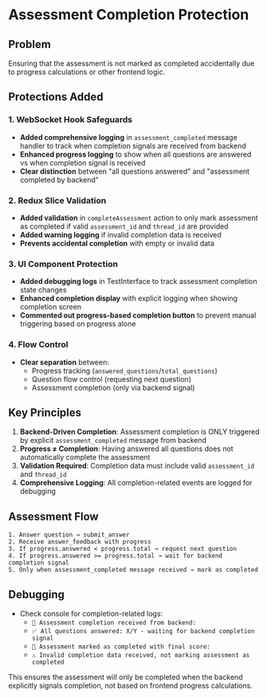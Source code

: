 # Assessment Completion Protection

## Problem

Ensuring that the assessment is not marked as completed accidentally due to progress calculations or other frontend logic.

## Protections Added

### 1. WebSocket Hook Safeguards

- **Added comprehensive logging** in `assessment_completed` message handler to track when completion signals are received from backend
- **Enhanced progress logging** to show when all questions are answered vs when completion signal is received
- **Clear distinction** between "all questions answered" and "assessment completed by backend"

### 2. Redux Slice Validation

- **Added validation** in `completeAssessment` action to only mark assessment as completed if valid `assessment_id` and `thread_id` are provided
- **Added warning logging** if invalid completion data is received
- **Prevents accidental completion** with empty or invalid data

### 3. UI Component Protection

- **Added debugging logs** in TestInterface to track assessment completion state changes
- **Enhanced completion display** with explicit logging when showing completion screen
- **Commented out progress-based completion button** to prevent manual triggering based on progress alone

### 4. Flow Control

- **Clear separation** between:
  - Progress tracking (`answered_questions`/`total_questions`)
  - Question flow control (requesting next question)
  - Assessment completion (only via backend signal)

## Key Principles

1. **Backend-Driven Completion**: Assessment completion is ONLY triggered by explicit `assessment_completed` message from backend
2. **Progress ≠ Completion**: Having answered all questions does not automatically complete the assessment
3. **Validation Required**: Completion data must include valid `assessment_id` and `thread_id`
4. **Comprehensive Logging**: All completion-related events are logged for debugging

## Assessment Flow

```
1. Answer question → submit_answer
2. Receive answer_feedback with progress
3. If progress.answered < progress.total → request next question
4. If progress.answered >= progress.total → wait for backend completion signal
5. Only when assessment_completed message received → mark as completed
```

## Debugging

- Check console for completion-related logs:
  - `🏁 Assessment completion received from backend:`
  - `✅ All questions answered: X/Y - waiting for backend completion signal`
  - `🎉 Assessment marked as completed with final score:`
  - `⚠️ Invalid completion data received, not marking assessment as completed`

This ensures the assessment will only be completed when the backend explicitly signals completion, not based on frontend progress calculations.
